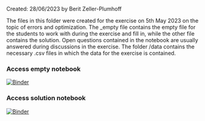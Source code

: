 Created: 28/06/2023 by Berit Zeller-Plumhoff

The files in this folder were created for the exercise on 5th May 2023 on the topic of errors and optimization. The _empty file contains the empty file for the students to work with during the exercise and fill in, while the other file contains the solution. Open questions contained in the notebook are usually answered during discussions in the exercise. The folder /data contains the necessary .csv files in which the data for the exercise is contained.

### Access empty notebook

[![Binder](https://mybinder.org/badge_logo.svg)](https://mybinder.org/v2/gh/beritzellerplumhoff/teaching_ds_2023/HEAD?labpath=jupyter%20notebooks%2F20230505_errors_optimization%2F20230505_DataScience_Errors_Optimization_empty.ipynb)

### Access solution notebook

[![Binder](https://mybinder.org/badge_logo.svg)](https://mybinder.org/v2/gh/beritzellerplumhoff/teaching_ds_2023/HEAD?labpath=jupyter%20notebooks%2F20230505_errors_optimization%2F20230505_DataScience_Errors_Optimization.ipynb)


